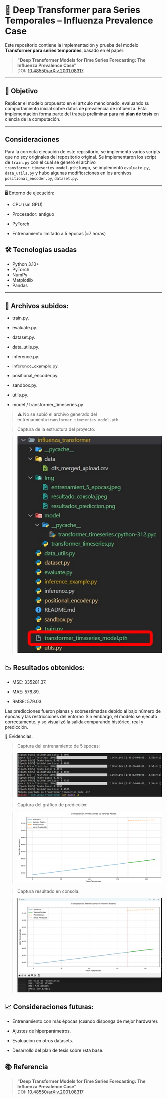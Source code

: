# 🧠 Deep Transformer para Series Temporales – Influenza Prevalence Case

Este repositorio contiene la implementación y prueba del modelo **Transformer para series temporales**, basado en el paper:

> **"Deep Transformer Models for Time Series Forecasting: The Influenza Prevalence Case"**  
> DOI: [10.48550/arXiv.2001.08317](https://doi.org/10.48550/arXiv.2001.08317)

---

## 🎯 Objetivo

Replicar el modelo propuesto en el artículo mencionado, evaluando su comportamiento inicial sobre datos de prevalencia de influenza. Esta implementación forma parte del trabajo preliminar para mi **plan de tesis** en ciencia de la computación.

---
## Consideraciones

Para la correcta ejecución de este repositorio, se implementó varios scripts que no soy originales del repositorio original.
Se implementaron los script de `train.py` con el cual se generó el archivo ``transformer_timeseries_model.pth``; luego, se implementó `evaluate.py`, `data_utils.py` y hubo algunas modificaciones en los archivos `positional_encoder.py`, `dataset.py`.


-------------

🖥️ Entorno de ejecución:
- CPU (sin GPU)

- Procesador: antiguo

- PyTorch

- Entrenamiento limitado a 5 épocas (≈7 horas)



## 🛠️ Tecnologías usadas

- Python 3.10+
- PyTorch
- NumPy
- Matplotlib
- Pandas


-----------------

## 📁 Archivos subidos: 
- train.py.

- evaluate.py.

- dataset.py.

- data_utils.py.

- inference.py.

- inference_example.py.

- positional_encoder.py.

- sandbox.py.
  
- utils.py.

- model / transformer_timeseries.py

> ⚠️ No se subió el archivo generado del entrenamiento`transformer_timeseries_model.pth`.


> Captura de la estructura del proyecto:

> ![Captura de la estructura del proyecto](Img/estructura_repo.jpeg)

## 📉 Resultados obtenidos:
- MSE: 335281.37.

- MAE: 578.89.

- RMSE: 579.03.

Las predicciones fueron planas y sobreestimadas debido al bajo número de épocas y las restricciones del entorno. Sin embargo, el modelo se ejecutó correctamente, y se visualizó la salida comparando histórico, real y predicción.

📸 Evidencias:

>Captura del entrenamiento de 5 épocas:

>![Captura del entrenamiento de 5 épocas](Img/entrenamient_5_epocas.jpeg)

 
>Captura del gráfico de predicción:

> ![Captura del gráfico de predicción](Img/resultados_prediccion.png)


>Captura resultado en consola:

>![Captura del log de consola](Img/resultado_consola.jpeg)



## 📈 Consideraciones futuras:

- Entrenamiento con más épocas (cuando disponga de mejor hardware).

- Ajustes de hiperparámetros.

- Evaluación en otros datasets.

- Desarrollo del plan de tesis sobre esta base.


## 📚 Referencia 

> **"Deep Transformer Models for Time Series Forecasting: The Influenza Prevalence Case"**  
> DOI: [10.48550/arXiv.2001.08317](https://doi.org/10.48550/arXiv.2001.08317)


